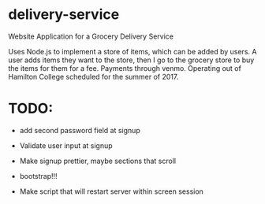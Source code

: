 # delivery-service
Website Application for a Grocery Delivery Service

Uses Node.js to implement a store of items, which can be added by users.  A user adds items they want to the store, then I go to the grocery store to buy the items for them for a fee.  Payments through venmo.  Operating out of Hamilton College scheduled for the summer of 2017.  

# TODO:

* add second password field at signup

* Validate user input at signup

* Make signup prettier, maybe sections that scroll

* bootstrap!!!

* Make script that will restart server within screen session
